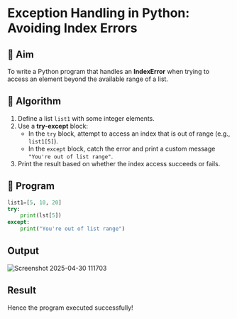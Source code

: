 # Exception Handling in Python: Avoiding Index Errors

## 🎯 Aim
To write a Python program that handles an **IndexError** when trying to access an element beyond the available range of a list.

## 🧠 Algorithm
1. Define a list `list1` with some integer elements.
2. Use a **try-except** block:
   - In the `try` block, attempt to access an index that is out of range (e.g., `list1[5]`).
   - In the `except` block, catch the error and print a custom message `"You're out of list range"`.
3. Print the result based on whether the index access succeeds or fails.

## 🧾 Program
```python
list1=[5, 10, 20]
try:
    print(lst[5])
except:
    print("You're out of list range")
```

## Output
![Screenshot 2025-04-30 111703](https://github.com/user-attachments/assets/32e227b4-d6db-4d30-b45d-fb949d823034)

## Result
Hence the program executed successfully!
